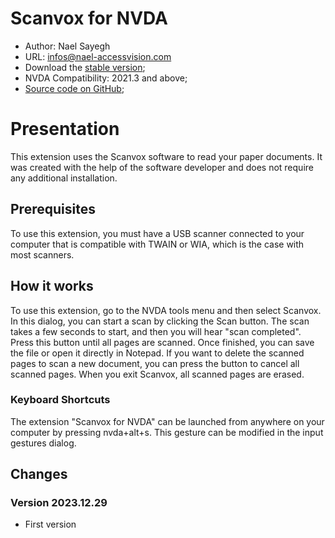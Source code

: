 # Scanvox for NVDA

* Author: Nael Sayegh
* URL: [infos@nael-accessvision.com](mailto:infos@nael-accessvision.com)
* Download the [stable version][1];
* NVDA Compatibility: 2021.3 and above;
* [Source code on GitHub][2];

# Presentation

This extension uses the Scanvox software to read your paper documents. It was created with the help of the software developer and does not require any additional installation.

## Prerequisites 

To use this extension, you must have a USB scanner connected to your computer that is compatible with TWAIN or WIA, which is the case with most scanners.

## How it works

To use this extension, go to the NVDA tools menu and then select Scanvox. In this dialog, you can start a scan by clicking the Scan button. The scan takes a few seconds to start, and then you will hear "scan completed". Press this button until all pages are scanned. Once finished, you can save the file or open it directly in Notepad.
If you want to delete the scanned pages to scan a new document, you can press the button to cancel all scanned pages.
When you exit Scanvox, all scanned pages are erased.

### Keyboard Shortcuts

The extension "Scanvox for NVDA" can be launched from anywhere on your computer by pressing nvda+alt+s. This gesture can be modified in the input gestures dialog.

## Changes

### Version 2023.12.29

  * First version

[1]: https://github.com/Nael-Sayegh/scanvox-for-nvda/releases/download/2023.12.29/scanvox-2023.12.29.nvda-addon

[2]: https://github.com/Nael-Sayegh/scanvox-for-nvda
